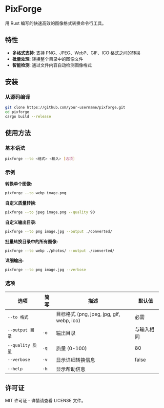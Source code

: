 # PixForge

用 Rust 编写的快速高效的图像格式转换命令行工具。

## 特性

- **多格式支持**: 支持 PNG、JPEG、WebP、GIF、ICO 格式之间的转换
- **批量处理**: 转换整个目录中的图像文件
- **智能检测**: 通过文件内容自动检测图像格式

## 安装

### 从源码编译

```bash
git clone https://github.com/your-username/pixforge.git
cd pixforge
cargo build --release
```

## 使用方法

### 基本语法

```bash
pixforge --to <格式> <输入> [选项]
```

### 示例

**转换单个图像:**
```bash
pixforge --to webp image.png
```

**自定义质量转换:**
```bash
pixforge --to jpeg image.png --quality 90
```

**自定义输出目录:**
```bash
pixforge --to png image.jpg --output ./converted/
```

**批量转换目录中的所有图像:**
```bash
pixforge --to webp ./photos/ --output ./converted/
```

**详细输出:**
```bash
pixforge --to png image.jpg --verbose
```

### 选项

| 选项 | 简写 | 描述 | 默认值 |
|------|------|------|--------|
| `--to 格式` | | 目标格式 (png, jpeg, jpg, gif, webp, ico) | 必需 |
| `--output 目录` | `-o` | 输出目录 | 与输入相同 |
| `--quality 质量` | `-q` | 质量 (0-100) | 80 |
| `--verbose` | `-v` | 显示详细转换信息 | false |
| `--help` | `-h` | 显示帮助信息 | |

## 许可证

MIT 许可证 - 详情请查看 LICENSE 文件。